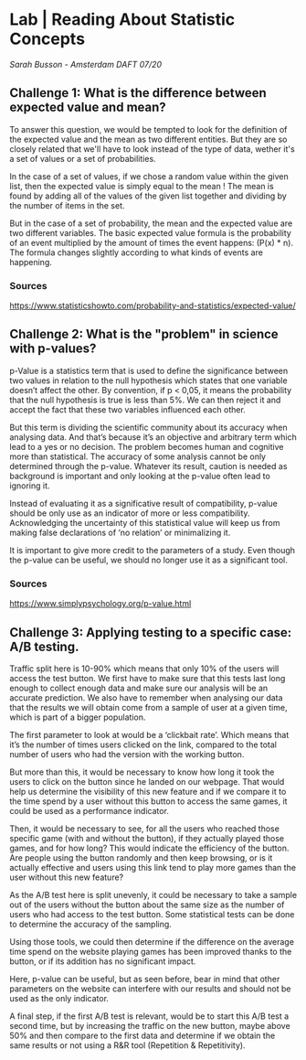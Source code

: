 # Lab | Reading About Statistic Concepts

*Sarah Busson - Amsterdam DAFT 07/20*

## Challenge 1: What is the difference between expected value and mean?

To answer this question, we would be tempted to look for the definition of the expected value and the mean as two different entities. But they are so closely related that we'll have to look instead of the type of data, wether it's a set of values or a set of probabilities.

In the case of a set of values, if we chose a random value within the given list, then the expected value is simply equal to the mean !
The mean is found by adding all of the values of the given list together and dividing by the number of items in the set.

But in the case of a set of probability, the mean and the expected value are two different variables.
The basic expected value formula is the probability of an event multiplied by the amount of times the event happens: (P(x) * n). 
The formula changes slightly according to what kinds of events are happening.


### Sources
https://www.statisticshowto.com/probability-and-statistics/expected-value/


## Challenge 2: What is the "problem" in science with p-values?

p-Value is a statistics term that is used to define the significance between two values in relation to the null hypothesis which states that one variable doesn’t affect the other. By convention, if p < 0,05, it means the probability that the null hypothesis is true is less than 5%. We can then reject it and accept the fact that these two variables influenced each other.
 
But this term is dividing the scientific community about its accuracy when analysing data.
And that’s because it’s an objective and arbitrary term which lead to a yes or no decision. The problem becomes human and cognitive more than statistical. The accuracy of some analysis cannot be only determined through the p-value. Whatever its result, caution is needed as background is important and only looking at the p-value often lead to ignoring it.
 
Instead of evaluating it as a significative result of compatibility, p-value should be only use as an indicator of more or less compatibility. Acknowledging the uncertainty of this statistical value will keep us from making false declarations of ‘no relation’ or minimalizing it.
 
It is important to give more credit to the parameters of a study. Even though the p-value can be useful, we should no longer use it as a significant tool.

### Sources
https://www.simplypsychology.org/p-value.html

## Challenge 3: Applying testing to a specific case: A/B testing.


Traffic split here is 10-90% which means that only 10% of the users will access the test button. We first have to make sure that this tests last long enough to collect enough data and make sure our analysis will be an accurate prediction.
We also have to remember when analysing our data that the results we will obtain come from a sample of user at a given time, which is part of a bigger population.

The first parameter to look at would be a ‘clickbait rate’. Which means that it’s the number of times users clicked on the link, compared to the total number of users who had the version with the working button.

But more than this, it would be necessary to know how long it took the users to click on the button since he landed on our webpage. That would help us determine the visibility of this new feature and if we compare it to the time spend by a user without this button to access the same games, it could be used as a performance indicator.

Then, it would be necessary to see, for all the users who reached those specific game (with and without the button), if they actually played those games, and for how long? This would indicate the efficiency of the button. 
Are people using the button randomly and then keep browsing, or is it actually effective and users using this link tend to play more games than the user without this new feature?


As the A/B test here is split unevenly, it could be necessary to take a sample out of the users without the button about the same size as the number of users who had access to the test button. Some statistical tests can be done to determine the accuracy of the sampling.

Using those tools, we could then determine if the difference on the average time spend on the website playing games has been improved thanks to the button, or if its addition has no significant impact.

Here, p-value can be useful, but as seen before, bear in mind that other parameters on the website can interfere with our results and should not be used as the only indicator.


A final step, if the first A/B test is relevant, would be to start this A/B test a second time, but by increasing the traffic on the new button, maybe above 50% and then compare to the first data and determine if we obtain the same results or not using a R&R tool (Repetition & Repetitivity).
